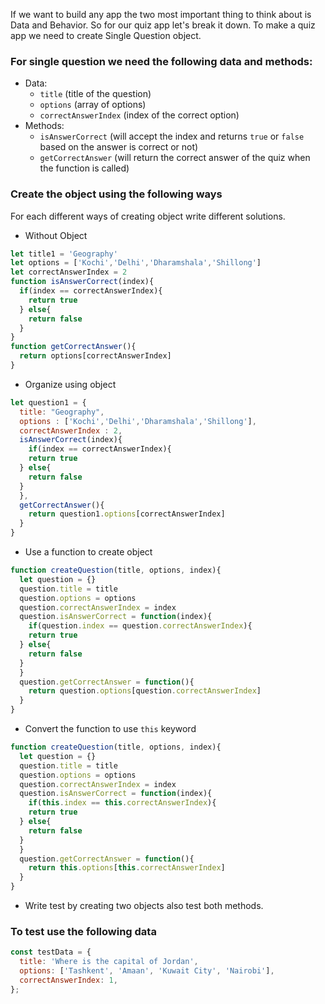 If we want to build any app the two most important thing to think about is Data and Behavior. So for our quiz app let's break it down. To make a quiz app we need to create Single Question object.

### For single question we need the following data and methods:

- Data:
  - `title` (title of the question)
  - `options` (array of options)
  - `correctAnswerIndex` (index of the correct option)
- Methods:
  - `isAnswerCorrect` (will accept the index and returns `true` or `false` based on the answer is correct or not)
  - `getCorrectAnswer` (will return the correct answer of the quiz when the function is called)

### Create the object using the following ways

For each different ways of creating object write different solutions.

- Without Object
```js
let title1 = 'Geography'
let options = ['Kochi','Delhi','Dharamshala','Shillong']
let correctAnswerIndex = 2
function isAnswerCorrect(index){
  if(index == correctAnswerIndex){
    return true
  } else{
    return false
  }
}
function getCorrectAnswer(){
  return options[correctAnswerIndex]
}
```
- Organize using object
```js
let question1 = {
  title: "Geography",
  options : ['Kochi','Delhi','Dharamshala','Shillong'],
  correctAnswerIndex : 2,
  isAnswerCorrect(index){
    if(index == correctAnswerIndex){
    return true
  } else{
    return false
  }
  },
  getCorrectAnswer(){
    return question1.options[correctAnswerIndex]
  }
}
```
- Use a function to create object
```js
function createQuestion(title, options, index){
  let question = {}
  question.title = title
  question.options = options
  question.correctAnswerIndex = index
  question.isAnswerCorrect = function(index){
    if(question.index == question.correctAnswerIndex){
    return true
  } else{
    return false
  }
  }
  question.getCorrectAnswer = function(){
    return question.options[question.correctAnswerIndex]
  }
}
```
- Convert the function to use `this` keyword
```js
function createQuestion(title, options, index){
  let question = {}
  question.title = title
  question.options = options
  question.correctAnswerIndex = index
  question.isAnswerCorrect = function(index){
    if(this.index == this.correctAnswerIndex){
    return true
  } else{
    return false
  }
  }
  question.getCorrectAnswer = function(){
    return this.options[this.correctAnswerIndex]
  }
}
```
- Write test by creating two objects also test both methods.

### To test use the following data

```js
const testData = {
  title: 'Where is the capital of Jordan',
  options: ['Tashkent', 'Amaan', 'Kuwait City', 'Nairobi'],
  correctAnswerIndex: 1,
};
```
